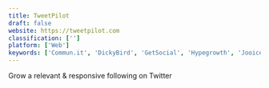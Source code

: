 ```yaml
---
title: TweetPilot
draft: false 
website: https://tweetpilot.com
classification: ['']
platform: ['Web']
keywords: ['Commun.it', 'DickyBird', 'GetSocial', 'Hypegrowth', 'Jooicer', 'Kuku Analytics', 'Narrow', 'Owlead', 'PromoRepublic', 'RoboFollow', 'Simply Measured', 'SocialNourish', 'Sumo', 'Tweepi', 'Tweet Archivist', 'Tweet Pup', 'TweetFavy', 'Twit Ninja', 'twiends']
---
```

Grow a relevant & responsive following on Twitter